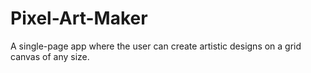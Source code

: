 # Pixel-Art-Maker
A single-page app where the user can create artistic designs on a grid canvas of any size. 

